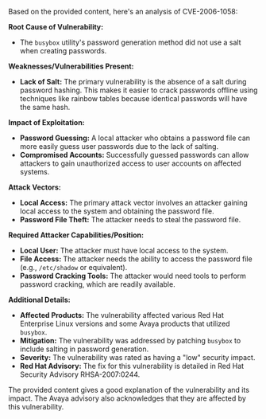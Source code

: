 Based on the provided content, here's an analysis of CVE-2006-1058:

**Root Cause of Vulnerability:**

*   The `busybox` utility's password generation method did not use a salt when creating passwords.

**Weaknesses/Vulnerabilities Present:**

*   **Lack of Salt:** The primary vulnerability is the absence of a salt during password hashing. This makes it easier to crack passwords offline using techniques like rainbow tables because identical passwords will have the same hash.

**Impact of Exploitation:**

*   **Password Guessing:**  A local attacker who obtains a password file can more easily guess user passwords due to the lack of salting.
*   **Compromised Accounts:** Successfully guessed passwords can allow attackers to gain unauthorized access to user accounts on affected systems.

**Attack Vectors:**

*   **Local Access:** The primary attack vector involves an attacker gaining local access to the system and obtaining the password file.
*   **Password File Theft:** The attacker needs to steal the password file.

**Required Attacker Capabilities/Position:**

*   **Local User:**  The attacker must have local access to the system.
*   **File Access:** The attacker needs the ability to access the password file (e.g., `/etc/shadow` or equivalent).
*   **Password Cracking Tools:** The attacker would need tools to perform password cracking, which are readily available.

**Additional Details:**

*   **Affected Products:** The vulnerability affected various Red Hat Enterprise Linux versions and some Avaya products that utilized `busybox`.
*   **Mitigation:** The vulnerability was addressed by patching `busybox` to include salting in password generation.
*   **Severity:** The vulnerability was rated as having a "low" security impact.
* **Red Hat Advisory:** The fix for this vulnerability is detailed in Red Hat Security Advisory RHSA-2007:0244.

The provided content gives a good explanation of the vulnerability and its impact. The Avaya advisory also acknowledges that they are affected by this vulnerability.